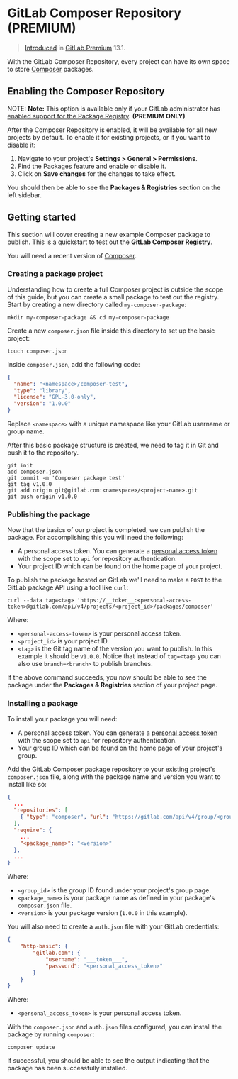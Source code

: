 # GitLab Composer Repository **(PREMIUM)**

> [Introduced](https://gitlab.com/gitlab-org/gitlab/-/issues/15886) in [GitLab Premium](https://about.gitlab.com/pricing/) 13.1.

With the GitLab Composer Repository, every project can have its own space to store [Composer](https://getcomposer.org/) packages.

## Enabling the Composer Repository

NOTE: **Note:**
This option is available only if your GitLab administrator has
[enabled support for the Package Registry](../../../administration/packages/index.md). **(PREMIUM ONLY)**

After the Composer Repository is enabled, it will be available for all new projects
by default. To enable it for existing projects, or if you want to disable it:

1. Navigate to your project's **Settings > General > Permissions**.
1. Find the Packages feature and enable or disable it.
1. Click on **Save changes** for the changes to take effect.

You should then be able to see the **Packages & Registries** section on the left sidebar.

## Getting started

This section will cover creating a new example Composer package to publish. This is a
quickstart to test out the **GitLab Composer Registry**.

You will need a recent version of [Composer](https://getcomposer.org/).

### Creating a package project

Understanding how to create a full Composer project is outside the scope of this
guide, but you can create a small package to test out the registry. Start by
creating a new directory called `my-composer-package`:

```shell
mkdir my-composer-package && cd my-composer-package
```

Create a new `composer.json` file inside this directory to set up the basic project:

```shell
touch composer.json
```

Inside `composer.json`, add the following code:

```json
{
  "name": "<namespace>/composer-test",
  "type": "library",
  "license": "GPL-3.0-only",
  "version": "1.0.0"
}
```

Replace `<namespace>` with a unique namespace like your GitLab username or group name.

After this basic package structure is created, we need to tag it in Git and push it to the repository.

```shell
git init
add composer.json
git commit -m 'Composer package test'
git tag v1.0.0
git add origin git@gitlab.com:<namespace>/<project-name>.git
git push origin v1.0.0
```

### Publishing the package

Now that the basics of our project is completed, we can publish the package.
For accomplishing this you will need the following:

- A personal access token. You can generate a [personal access token](../../../user/profile/personal_access_tokens.md) with the scope set to `api` for repository authentication.
- Your project ID which can be found on the home page of your project.

To publish the package hosted on GitLab we'll need to make a `POST` to the GitLab package API using a tool like `curl`:

```shell
curl --data tag=<tag> 'https://__token__:<personal-access-token>@gitlab.com/api/v4/projects/<project_id>/packages/composer'
```

Where:

- `<personal-access-token>` is your personal access token.
- `<project_id>` is your project ID.
- `<tag>` is the Git tag name of the version you want to publish. In this example it should be `v1.0.0`. Notice that instead of `tag=<tag>` you can also use `branch=<branch>` to publish branches.

If the above command succeeds, you now should be able to see the package under the **Packages & Registries** section of your project page.

### Installing a package

To install your package you will need:

- A personal access token. You can generate a [personal access token](../../../user/profile/personal_access_tokens.md) with the scope set to `api` for repository authentication.
- Your group ID which can be found on the home page of your project's group.

Add the GitLab Composer package repository to your existing project's `composer.json` file, along with the package name and version you want to install like so:

```json
{
  ...
  "repositories": [
    { "type": "composer", "url": "https://gitlab.com/api/v4/group/<group_id>/-/packages/composer/packages.json" }
  ],
  "require": {
    ...
    "<package_name>": "<version>"
  },
  ...
}
```

Where:

- `<group_id>` is the group ID found under your project's group page.
- `<package_name>` is your package name as defined in your package's `composer.json` file.
- `<version>` is your package version (`1.0.0` in this example).

You will also need to create a `auth.json` file with your GitLab credentials:

```json
{
    "http-basic": {
        "gitlab.com": {
            "username": "___token___",
            "password": "<personal_access_token>"
        }
    }
}
```

Where:

- `<personal_access_token>` is your personal access token.

With the `composer.json` and `auth.json` files configured, you can install the package by running `composer`:

```shell
composer update
```

If successful, you should be able to see the output indicating that the package has been successfully installed.
